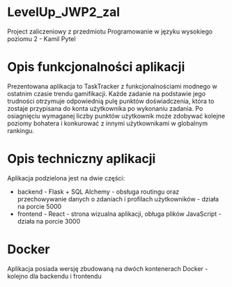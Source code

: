 # LevelUp_JWP2_zal
Project zaliczeniowy z przedmiotu Programowanie w języku wysokiego poziomu 2 - Kamil Pytel

# Opis funkcjonalności aplikacji

Prezentowana aplikacja to TaskTracker z funkcjonalnościami modnego w ostatnim czasie trendu gamifikacji. Każde zadanie na podstawie jego trudności otrzymuje odpowiednią pulę punktów doświadczenia, która to zostaje przypisana do konta użytkownika po wykonaniu zadania. Po osiagnięciu wymaganej liczby punktów użytkownik może zdobywać kolejne poziomy bohatera i konkurować z innymi użytkownikami w globalnym rankingu.

# Opis techniczny aplikacji

Aplikacja podzielona jest na dwie części:

  -  backend - Flask + SQL Alchemy - obsługa routingu oraz przechowywanie danych o zdaniach i profilach użytkowników - działa na porcie 5000
  -  frontend - React - strona wizualna aplikacji, obługa plików JavaScript - działa na porcie 3000

# Docker

Aplikacja posiada wersję zbudowaną na dwóch kontenerach Docker - kolejno dla backendu i frontendu
